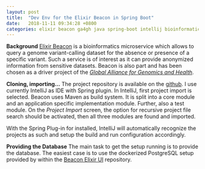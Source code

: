 ```yaml
---
layout: post
title:  "Dev Env for the Elixir Beacon in Spring Boot"
date:   2018-11-11 09:34:28 +0800
categories: elixir beacon ga4gh java spring-boot intellij bioinformatics
---
```


**Background**
[Elixir Beacon][elixir-beacon] is a bioinformatics microservice which allows to query a 
genome variant-calling dataset for the absence or presence of a specific variant. Such a 
service is of interest as it can provide anonymized information from sensitive datasets.
Beacon is also part and has been chosen as a driver project of the [*Global Alliance for Genomics and Health*][ga-4-gh].

**Cloning, importing...**
The project repository is available on the [github][elixir-github]. I use currently IntelliJ as IDE with Spring plugin. In IntelliJ, first project import is selected. Beacon uses Maven as build system. It is split into a core module and an application specific implementation module. Further, also a test module. On the *Project Import* screen, the option for recursive project file search should be activated, then all three modules are found and imported.

With the Spring Plug-in for installed, IntelliJ will automatically recognize the projects as such and setup the build and run configuration accordingly.

**Providing the Database**
The main task to get the setup running is to provide the database. The easiest case is to use the dockerized PostgreSQL setup provided by within the [Beacon Elixir UI][beacon-elixir-ui] repository.  





[elixir-beacon]: https://beacon-project.io/
[ga-4-gh]: https://www.ga4gh.org/
[elixir-github]: https://github.com/ga4gh-beacon/beacon-elixir
[beacon-elixir-ui]: https://github.com/ga4gh-beacon/beacon-ui-elixir



